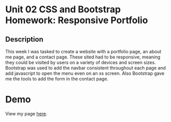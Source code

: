 # Unit 02 CSS and Bootstrap Homework: Responsive Portfolio

## Description

This week I was tasked to create a website with a portfolio page, an about me page, and a contact page. These sited had to be responsive, meaning they could be visited by users on a variety of devices and screen sizes. Bootstrap was used to add the navbar consistent throughout each page and add javascript to open the menu even on an xs screen. Also Bootstrap gave me the tools to add the form in the contact page.


 # Demo

 View my page [here](https://shellsea31.github.io/Responsive_Portfolio/).